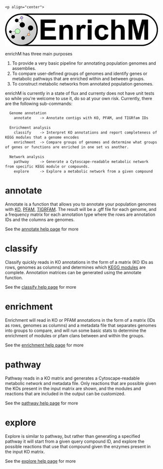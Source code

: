     <p align="center"> 
<img src="logo/logo.png">
</p>

enrichM has three main purposes
1. To provide a very basic pipeline for annotating population genomes and assemblies. 
2. To compare user-defined groups of genomes and identify genes or metabolic pathways that are enriched within and between groups. 
3. To construct metabolic networks from annotated population genomes. 

enrichM is currently in a state of flux and currenty does not have unit tests so while you're welcome to use it, do so at your own risk. Currently, there are the following sub-commands:

```
  Genome annotation
    annotate    -> Annotate contigs with KO, PFAM, and TIGRfam IDs

  Enrichment analysis
    classify    -> Interpret KO annotations and report completeness of KEGG modules that a genome encodes
    enrichment  -> Compare groups of genomes and determine what groups of genes or functions are enriched in one set vs another.
    
  Network analysis
    pathway     -> Generate a Cytoscape-readable metabolic network from specific KEGG module or compounds.
    explore     -> Explore a metabolic network from a given compound            
```

# annotate
Annotate is a function that allows you to annotate your population genomes with [KO](http://www.kegg.jp/kegg/ko.html), [PFAM](http://pfam.xfam.org/), [TIGRFAM](http://www.jcvi.org/cgi-bin/tigrfams/index.cgi). The result will be a .gff file for each genome, and a frequency matrix for each annotation type where the rows are annotation IDs and the columns are genomes. 

See the [annotate help page](https://github.com/geronimp/enrichm/wiki) for more


# classify
Classify quickly reads in KO annotations in the form of a matrix (KO IDs as rows, genomes as columns) and determines which [KEGG modules](http://www.kegg.jp/kegg/module.html) are complete. Annotation matrices can be generated using the annotate function. 

See the [classify help page](https://github.com/geronimp/enrichm/wiki) for more


# enrichment
Enrichment will read in KO or PFAM annotations in the form of a matrix (IDs as rows, genomes as columns) and a metadata file that separates genomes into groups to compare, and will run some basic stats to determine the enrichment of modules or pfam clans between and within the groups. 

See the [enrichment help page](https://github.com/geronimp/enrichm/wiki) for more


# pathway
Pathway reads in a KO matrix and generates a Cytoscape-readable metabolic network and metadata file. Only reactions that are possible given the KOs present in the input matrix are shown, and the modules and reactions that are included in the output can be customized.

See the [pathway help page](https://github.com/geronimp/enrichm/wiki) for more


# explore
Explore is similar to pathway, but rather than generating a specified pathway it will start from a given query compound ID, and explore the possible reactions that use that compound given the enzymes present in the input KO matrix.

See the [explore help page](https://github.com/geronimp/enrichm/wiki) for more
